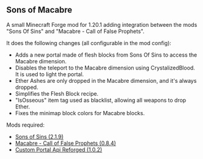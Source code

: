 Sons of Macabre
-------------------------------------------
A small Minecraft Forge mod for 1.20.1 adding integration between the mods "Sons Of Sins" and "Macabre - Call of False Prophets".

It does the following changes (all configurable in the mod config):

* Adds a new portal made of flesh blocks from Sons Of Sins to access the Macabre dimension.
* Disables the teleport to the Macabre dimension using CrystalizedBlood. It is used to light the portal.
* Ether Ashes are only dropped in the Macabre dimension, and it's always dropped.
* Simplifies the Flesh Block recipe.
* "IsOsseous" item tag used as blacklist, allowing all weapons to drop Ether.
* Fixes the minimap block colors for Macabre blocks.

Mods required:

* [Sons of Sins (2.1.9)](https://www.curseforge.com/minecraft/mc-mods/sons-of-sins)
* [Macabre - Call of False Prophets (0.8.4)](https://www.curseforge.com/minecraft/mc-mods/macabre)
* [Custom Portal Api Reforged (1.0.2)](https://www.curseforge.com/minecraft/mc-mods/custom-portal-api-reforged)
